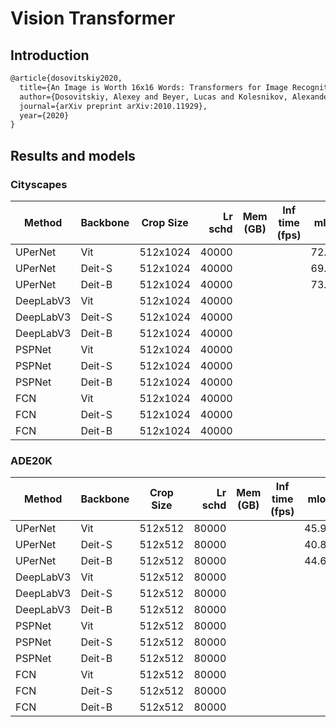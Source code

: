 # Vision Transformer

## Introduction

<!-- [ALGORITHM] -->

```latex
@article{dosovitskiy2020,
  title={An Image is Worth 16x16 Words: Transformers for Image Recognition at Scale},
  author={Dosovitskiy, Alexey and Beyer, Lucas and Kolesnikov, Alexander and Weissenborn, Dirk and Zhai, Xiaohua and Unterthiner, Thomas and  Dehghani, Mostafa and Minderer, Matthias and Heigold, Georg and Gelly, Sylvain and Uszkoreit, Jakob and Houlsby, Neil},
  journal={arXiv preprint arXiv:2010.11929},
  year={2020}
}
```

## Results and models

### Cityscapes

| Method  | Backbone | Crop Size | Lr schd | Mem (GB) | Inf time (fps) |  mIoU | mIoU(ms+flip) | config                                                                                                                     | download                                                                                                                                                                                                                                                                                                                                               |
| ------- | -------- | --------- | ------: | -------- | -------------- | ----: | ------------: | -------------------------------------------------------------------------------------------------------------------------- | ------------------------------------------------------------------------------------------------------------------------------------------------------------------------------------------------------------------------------------------------------------------------------------------------------------------------------------------------------ |
| UPerNet | Vit     | 512x1024  |   40000 |       |           | 72.61 |     | |
| UPerNet | Deit-S  | 512x1024  |   40000 |       |           | 69.28 |     | |
| UPerNet | Deit-B  | 512x1024  |   40000 |       |           | 73.35 |    | |
| DeepLabV3 | Vit     | 512x1024  |   40000 |       |           | |          | |
| DeepLabV3 | Deit-S  | 512x1024  |   40000 |       |           | |          | |
| DeepLabV3 | Deit-B  | 512x1024  |   40000 |       |           | |          | |
| PSPNet | Vit     | 512x1024  |   40000 |       |           | |          | |
| PSPNet | Deit-S  | 512x1024  |   40000 |       |           | |          | |
| PSPNet | Deit-B  | 512x1024  |   40000 |       |           | |          | |
| FCN | Vit     | 512x1024  |   40000 |       |           | |          | |
| FCN | Deit-S  | 512x1024  |   40000 |       |           | |          | |
| FCN | Deit-B  | 512x1024  |   40000 |       |           | |          | |

### ADE20K

| Method  | Backbone | Crop Size | Lr schd | Mem (GB) | Inf time (fps) |  mIoU | mIoU(ms+flip) | config                                                                                                                 | download                                                                                                                                                                                                                                                                                                                               |
| ------- | -------- | --------- | ------: | -------- | -------------- | ----: | ------------: | ---------------------------------------------------------------------------------------------------------------------- | -------------------------------------------------------------------------------------------------------------------------------------------------------------------------------------------------------------------------------------------------------------------------------------------------------------------------------------- |
| UPerNet | Vit     | 512x512  |   80000 |       |           |45.99  |    | |
| UPerNet | Deit-S  | 512x512  |   80000 |       |           |40.86  |    | |
| UPerNet | Deit-B  | 512x512  |   80000 |       |           |44.62   |   | |
| DeepLabV3 | Vit     | 512x512  |   80000 |       |           | |          | |
| DeepLabV3 | Deit-S  | 512x512  |   80000 |       |           | |          | |
| DeepLabV3 | Deit-B  | 512x512  |   80000 |       |           | |          | |
| PSPNet | Vit     | 512x512  |   80000 |       |           | |          | |
| PSPNet | Deit-S  | 512x512  |   80000 |       |           | |          | |
| PSPNet | Deit-B  | 512x512  |   80000 |       |           | |          | |
| FCN | Vit     | 512x512  |   80000 |       |           | |          | |
| FCN | Deit-S  | 512x512  |   80000 |       |           | |          | |
| FCN | Deit-B  | 512x512  |   80000 |       |           | |          | |

